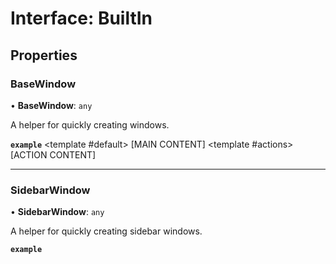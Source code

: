 # Interface: BuiltIn

## Properties

### BaseWindow

• **BaseWindow**: `any`

A helper for quickly creating windows.

**`example`**
<template>
	<BaseWindow
		v-if="shouldRender"
		:windowTitle="windowTitle"
		:isVisible="isVisible"
		:hasMaximizeButton="false"
		:isFullscreen="false"
		:width="440"
		:height="120"
		v-on:closeWindow="onClose"
	>
		<template #toolbar>
			[TOOLBAR CONTENT]
		</template>
		<template #default>
			[MAIN CONTENT]
		</template>
		<template #actions>
			[ACTION CONTENT]
		</template>
	</BaseWindow>
</template>

<script>
	const { BuiltIn } = await require('@bridge/ui')

	export default {
		name: 'Information',
		components: {
			BaseWindow: BuiltIn.BaseWindow,
		},
		props: ['currentWindow'],
		data() {
			return this.currentWindow.getState()
		},
		methods: {
			onClose() {
				this.currentWindow.close()
			},
		},
	}
</script>

___

### SidebarWindow

• **SidebarWindow**: `any`

A helper for quickly creating sidebar windows.

**`example`**
<template>
	<SidebarWindow
		v-if="shouldRender"
		:windowTitle="windowTitle"
		:isVisible="isVisible"
		:hasMaximizeButton="false"
		:isFullscreen="false"
		:width="440"
		:height="120"
		v-on:closeWindow="onClose"
 >
		<template #toolbar>
			[TOOLBAR CONTENT]
		</template>
		<template #sidebar>
			[SIDEBAR CONTENT]
		</template>
		<template #default>
			[MAIN CONTENT]
		</template>
		<template #actions>
			[ACTION CONTENT]
		</template>
	</SidebarWindow>
</template>

<script>
	const { BuiltIn } = await require('@bridge/ui')

	export default {
		name: 'Information',
		components: {
			SidebarWindow: BuiltIn.SidebarWindow,
		},
		props: ['currentWindow'],
		data() {
			return this.currentWindow.getState()
		},
		methods: {
			onClose() {
				this.currentWindow.close()
			},
		},
	}
</script>
